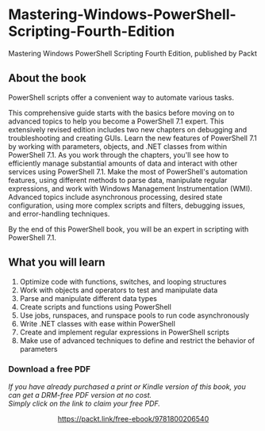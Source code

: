 # Mastering-Windows-PowerShell-Scripting-Fourth-Edition
Mastering Windows PowerShell Scripting Fourth Edition, published by Packt

## About the book

PowerShell scripts offer a convenient way to automate various tasks.

This comprehensive guide starts with the basics before moving on to advanced topics to help you become a PowerShell 7.1 expert. This extensively revised edition includes two new chapters on debugging and troubleshooting and creating GUIs. Learn the new features of PowerShell 7.1 by working with parameters, objects, and .NET classes from within PowerShell 7.1. As you work through the chapters, you'll see how to efficiently manage substantial amounts of data and interact with other services using PowerShell 7.1. Make the most of PowerShell's automation features, using different methods to parse data, manipulate regular expressions, and work with Windows Management Instrumentation (WMI). Advanced topics include asynchronous processing, desired state configuration, using more complex scripts and filters, debugging issues, and error-handling techniques.

By the end of this PowerShell book, you will be an expert in scripting with PowerShell 7.1.

## What you will learn
1. Optimize code with functions, switches, and looping structures
2. Work with objects and operators to test and manipulate data
3. Parse and manipulate different data types
4. Create scripts and functions using PowerShell
5. Use jobs, runspaces, and runspace pools to run code asynchronously
6. Write .NET classes with ease within PowerShell
7. Create and implement regular expressions in PowerShell scripts
8. Make use of advanced techniques to define and restrict the behavior of parameters
### Download a free PDF

 <i>If you have already purchased a print or Kindle version of this book, you can get a DRM-free PDF version at no cost.<br>Simply click on the link to claim your free PDF.</i>
<p align="center"> <a href="https://packt.link/free-ebook/9781800206540">https://packt.link/free-ebook/9781800206540 </a> </p>